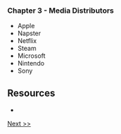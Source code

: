 ### Chapter 3 - Media Distributors

* Apple
* Napster
* Netflix
* Steam
* Microsoft
* Nintendo
* Sony

## Resources 

* 

[Next >>](050-chapter-04.md)
